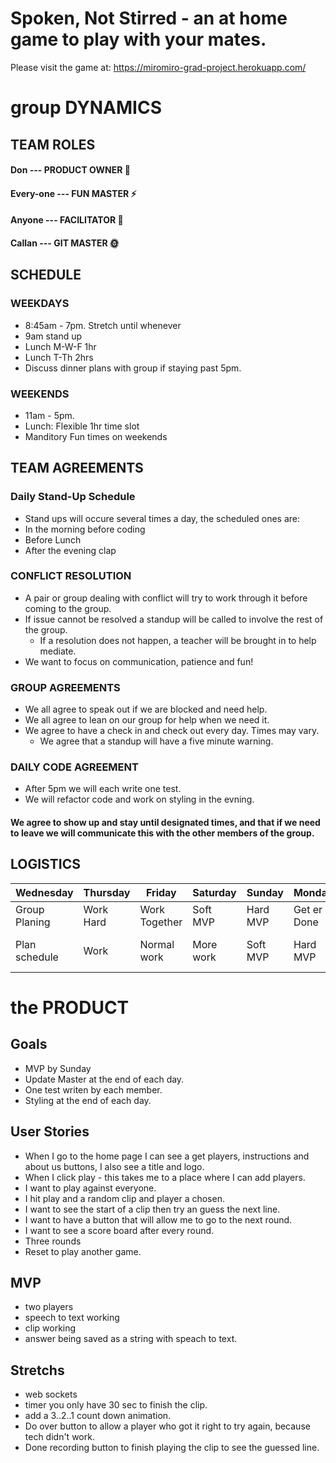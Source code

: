 # Spoken, Not Stirred - an at home game to play with your mates.

Please visit the game at: https://miromiro-grad-project.herokuapp.com/ 

# group DYNAMICS
## TEAM ROLES ##

#### Don --- PRODUCT OWNER :guitar:
#### Every-one --- FUN MASTER :zap:
#### Anyone --- FACILITATOR :cactus:
#### Callan --- GIT MASTER :sun_with_face:

## SCHEDULE ##

### WEEKDAYS
- 8:45am - 7pm. Stretch until whenever
- 9am stand up
- Lunch M-W-F 1hr
- Lunch T-Th 2hrs
- Discuss dinner plans with group if staying past 5pm.

### WEEKENDS
- 11am - 5pm.
- Lunch: Flexible 1hr time slot
- Manditory Fun times on weekends

## TEAM AGREEMENTS ##

### Daily Stand-Up Schedule
- Stand ups will occure several times a day, the scheduled ones are:
- In the morning before coding
- Before Lunch
- After the evening clap

### CONFLICT RESOLUTION
- A pair or group dealing with conflict will try to work through it before coming to the group.
- If issue cannot be resolved a standup will be called to involve the rest of the group.
    - If a resolution does not happen, a teacher will be brought in to help mediate.
- We want to focus on communication, patience and fun!

### GROUP AGREEMENTS
- We all agree to speak out if we are blocked and need help.
- We all agree to lean on our group for help when we need it.
- We agree to have a check in and check out every day. Times may vary.
    - We agree that a standup will have a five minute warning.

### DAILY CODE AGREEMENT
- After 5pm we will each write one test.
- We will refactor code and work on styling in the evning.
#### **We agree to show up and stay until designated times, and that if we need to leave we will communicate this with the other members of the group.**

## LOGISTICS

Wednesday | Thursday | Friday | Saturday | Sunday | Monday | Tuesday | Wednesday | Thursday
|-------------------|------------------|-------------------|-------------------|------------------|-------------------|------------------|-------------------|-------------------|
|Group Planing        | Work Hard      |Work Together      | Soft MVP       | Hard MVP    | Get er Done      | Final/ Stretch   | Product Refactor  |Presenting prep  |
| Plan schedule       | Work             |   Normal work        |     More work        | Soft MVP   | Hard MVP | Feature Freeze 12am    |Code freeze 12am  |Presentation Prep   |

# the PRODUCT

## Goals
- MVP by Sunday 
- Update Master at the end of each day.
- One test writen by each member. 
- Styling at the end of each day.

## User Stories
- When I go to the home page I can see a get players, instructions and about us buttons, I also see a title and logo.
- When I click play - this takes me to a place where I can add players.
- I want to play against everyone.
- I hit play and a random clip and player a chosen.
- I want to see the start of a clip then try an guess the next line.
- I want to have a button that will allow me to go to the next round.
- I want to see a score board after every round.
- Three rounds
- Reset to play another game. 


## MVP
- two players
- speech to text working
- clip working
- answer being saved as a string with speach to text. 

## Stretchs
- web sockets
- timer you only have 30 sec to finish the clip.
- add a 3..2..1 count down animation. 
- Do over button to allow a player who got it right to try again, because tech didn't work.
- Done recording button to finish playing the clip to see the guessed line. 
